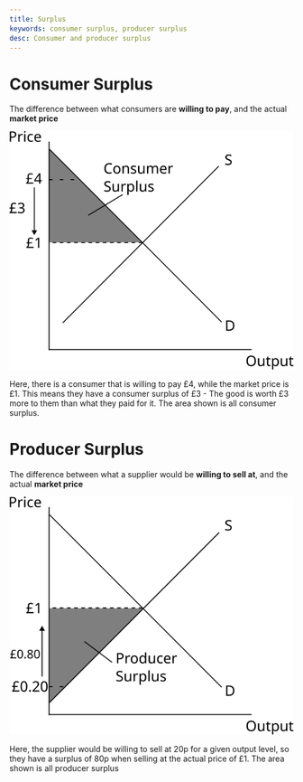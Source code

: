 ```yaml
---
title: Surplus
keywords: consumer surplus, producer surplus
desc: Consumer and producer surplus
---
```


# Consumer Surplus #
The difference between what consumers are **willing to pay**, and the actual **market price**

![Consumer Surplus Diagram](diagrams\consumer_surplus.svg#mono-black)

Here, there is a consumer that is willing to pay £4, while the market price is £1. This means they have a consumer surplus of £3 - The good is worth £3 more to them than what they paid for it.
The area shown is all consumer surplus.

# Producer Surplus #
The difference between what a supplier would be **willing to sell at**, and the actual **market price**

![Consumer Surplus Diagram](diagrams\producer_surplus.svg#mono-black)

Here, the supplier would be willing to sell at 20p for a given output level, so they have a surplus of 80p when selling at the actual price of £1.
The area shown is all producer surplus